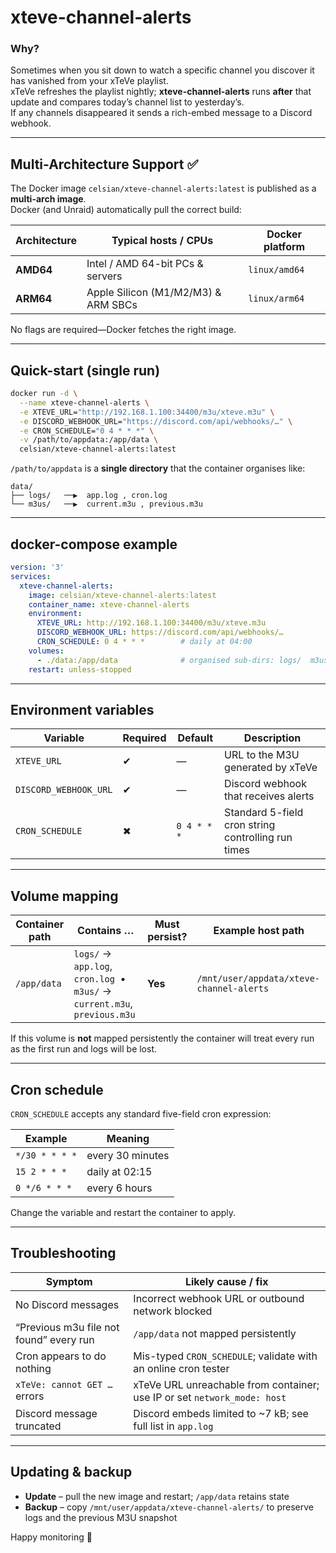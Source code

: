 # xteve-channel-alerts

### Why?
Sometimes when you sit down to watch a specific channel you discover it has vanished from your xTeVe playlist.  
xTeVe refreshes the playlist nightly; **xteve-channel-alerts** runs **after** that update and compares
today’s channel list to yesterday’s.  
If any channels disappeared it sends a rich-embed message to a Discord webhook.

---

## Multi-Architecture Support ✅

The Docker image `celsian/xteve-channel-alerts:latest` is published as a **multi-arch image**.  
Docker (and Unraid) automatically pull the correct build:

| Architecture | Typical hosts / CPUs                | Docker platform |
|--------------|-------------------------------------|-----------------|
| **AMD64**    | Intel / AMD 64-bit PCs & servers    | `linux/amd64`   |
| **ARM64**    | Apple Silicon (M1/M2/M3) & ARM SBCs | `linux/arm64`   |

No flags are required—Docker fetches the right image.

---

## Quick-start (single run)

```bash
docker run -d \
  --name xteve-channel-alerts \
  -e XTEVE_URL="http://192.168.1.100:34400/m3u/xteve.m3u" \
  -e DISCORD_WEBHOOK_URL="https://discord.com/api/webhooks/…" \
  -e CRON_SCHEDULE="0 4 * * *" \
  -v /path/to/appdata:/app/data \
  celsian/xteve-channel-alerts:latest
```

`/path/to/appdata` is a **single directory** that the container organises like:

```
data/
├── logs/   ──▶  app.log , cron.log
└── m3us/   ──▶  current.m3u , previous.m3u
```

---

## docker-compose example

```yaml
version: '3'
services:
  xteve-channel-alerts:
    image: celsian/xteve-channel-alerts:latest
    container_name: xteve-channel-alerts
    environment:
      XTEVE_URL: http://192.168.1.100:34400/m3u/xteve.m3u
      DISCORD_WEBHOOK_URL: https://discord.com/api/webhooks/…
      CRON_SCHEDULE: 0 4 * * *        # daily at 04:00
    volumes:
      - ./data:/app/data              # organised sub-dirs: logs/  m3us/
    restart: unless-stopped
```

---

## Environment variables

| Variable               | Required | Default     | Description                                         |
|------------------------|----------|-------------|-----------------------------------------------------|
| `XTEVE_URL`            | ✔        | —           | URL to the M3U generated by xTeVe                   |
| `DISCORD_WEBHOOK_URL`  | ✔        | —           | Discord webhook that receives alerts                |
| `CRON_SCHEDULE`        | ✖        | `0 4 * * *` | Standard 5-field cron string controlling run times  |

---

## Volume mapping

| Container path | Contains …                                                                     | Must persist? | Example host path                         |
|----------------|--------------------------------------------------------------------------------|---------------|-------------------------------------------|
| `/app/data`    | `logs/` → `app.log`, `cron.log`  &nbsp;•&nbsp; `m3us/` → `current.m3u`, `previous.m3u` | **Yes**       | `/mnt/user/appdata/xteve-channel-alerts`  |

If this volume is **not** mapped persistently the container will treat every
run as the first run and logs will be lost.

---

## Cron schedule

`CRON_SCHEDULE` accepts any standard five-field cron expression:

| Example        | Meaning          |
|----------------|------------------|
| `*/30 * * * *` | every 30 minutes |
| `15 2 * * *`   | daily at 02:15   |
| `0 */6 * * *`  | every 6 hours    |

Change the variable and restart the container to apply.

---

## Troubleshooting

| Symptom                                    | Likely cause / fix                                                                                 |
|--------------------------------------------|----------------------------------------------------------------------------------------------------|
| No Discord messages                        | Incorrect webhook URL or outbound network blocked                                                  |
| “Previous m3u file not found” every run    | `/app/data` not mapped persistently                                                                |
| Cron appears to do nothing                 | Mis-typed `CRON_SCHEDULE`; validate with an online cron tester                                     |
| `xTeVe: cannot GET …` errors               | xTeVe URL unreachable from container; use IP or set `network_mode: host`                           |
| Discord message truncated                  | Discord embeds limited to ~7 kB; see full list in `app.log`                                        |

---

## Updating & backup

* **Update** – pull the new image and restart; `/app/data` retains state  
* **Backup** – copy `/mnt/user/appdata/xteve-channel-alerts/` to preserve logs
  and the previous M3U snapshot

Happy monitoring 🎉
